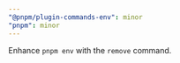 ```yaml
---
"@pnpm/plugin-commands-env": minor
"pnpm": minor
---
```


Enhance `pnpm env` with the `remove` command.
